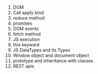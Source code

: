1) DOM
2) Call apply bind
3) reduce method
4) promises
5) DOM events
6) fetch method
7) JS execution
8) this keyward
9) JS DataTypes and its Types
10) Window object and document object 
11) prototype and inheritance with classes
12) REST apis
